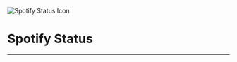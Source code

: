 ![Spotify Status Icon](https://raw.githubusercontent.com/snehasishlol/spotify-status/main/spotify-status.png)

# Spotify Status

---
